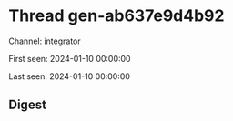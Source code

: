 # Thread gen-ab637e9d4b92
Channel: integrator

First seen: 2024-01-10 00:00:00

Last seen: 2024-01-10 00:00:00

## Digest


